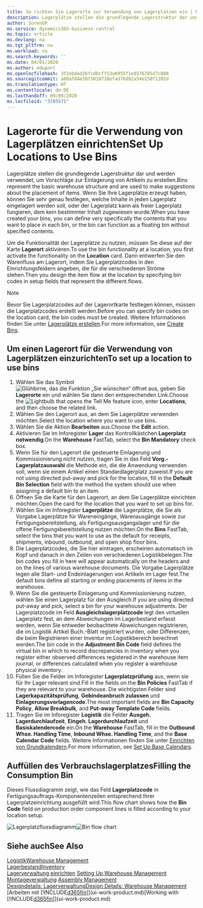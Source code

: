 ```yaml
---
title: So richten Sie Lagerorte zur Verwendung von Lagerplätzen ein | Microsoft Docs
description: Lagerplätze stellen die grundlegende Lagerstruktur dar und werden verwendet, um Vorschläge zur Einlagerung von Artikeln zu erstellen. Wenn Sie Ihre Lagerplätze erzeugt haben, können Sie sehr genau festlegen, welche Inhalte in jeden Lagerplatz eingelagert werden soll, oder der Lagerplatz kann als freier Lagerplatz fungieren, dem kein bestimmter Inhalt zugewiesen wurde.
author: SorenGP
ms.service: dynamics365-business-central
ms.topic: article
ms.devlang: na
ms.tgt_pltfrm: na
ms.workload: na
ms.search.keywords: ''
ms.date: 04/01/2020
ms.author: edupont
ms.openlocfilehash: 3f2ebded26fcd0cff53a0955f1e8576785d7c888
ms.sourcegitcommit: a80afd4e5075018716efad76d82a54e158f1392d
ms.translationtype: HT
ms.contentlocale: de-DE
ms.lasthandoff: 09/09/2020
ms.locfileid: "3785571"
---
```

# <a name="set-up-locations-to-use-bins"></a><span data-ttu-id="48d83-104">Lagerorte für die Verwendung von Lagerplätzen einrichten</span><span class="sxs-lookup"><span data-stu-id="48d83-104">Set Up Locations to Use Bins</span></span>
<span data-ttu-id="48d83-105">Lagerplätze stellen die grundlegende Lagerstruktur dar und werden verwendet, um Vorschläge zur Einlagerung von Artikeln zu erstellen.</span><span class="sxs-lookup"><span data-stu-id="48d83-105">Bins represent the basic warehouse structure and are used to make suggestions about the placement of items.</span></span> <span data-ttu-id="48d83-106">Wenn Sie Ihre Lagerplätze erzeugt haben, können Sie sehr genau festlegen, welche Inhalte in jeden Lagerplatz eingelagert werden soll, oder der Lagerplatz kann als freier Lagerplatz fungieren, dem kein bestimmter Inhalt zugewiesen wurde.</span><span class="sxs-lookup"><span data-stu-id="48d83-106">When you have created your bins, you can define very specifically the contents that you want to place in each bin, or the bin can function as a floating bin without specified contents.</span></span>  

<span data-ttu-id="48d83-107">Um die Funktionalität der Lagerplätze zu nutzen, müssen Sie diese auf der Karte **Lagerort** aktivieren.</span><span class="sxs-lookup"><span data-stu-id="48d83-107">To use the bin functionality at a location, you first activate the functionality on the **Location** card.</span></span> <span data-ttu-id="48d83-108">Dann entwerfen Sie den Warenfluss am Lagerort, indem Sie Lagerplatzcodes in den Einrichtungsfeldern angeben, die für die verschiedenen Ströme stehen.</span><span class="sxs-lookup"><span data-stu-id="48d83-108">Then you design the item flow at the location by specifying bin codes in setup fields that represent the different flows.</span></span>  

> [!NOTE]  
>  <span data-ttu-id="48d83-109">Bevor Sie Lagerplatzcodes auf der Lagerortkarte festlegen können, müssen die Lagerplatzcodes erstellt werden.</span><span class="sxs-lookup"><span data-stu-id="48d83-109">Before you can specify bin codes on the location card, the bin codes must be created.</span></span> <span data-ttu-id="48d83-110">Weitere Informationen finden Sie unter  [Lagerplätze erstellen](warehouse-how-to-create-individual-bins.md).</span><span class="sxs-lookup"><span data-stu-id="48d83-110">For more information, see [Create Bins](warehouse-how-to-create-individual-bins.md).</span></span>  

## <a name="to-set-up-a-location-to-use-bins"></a><span data-ttu-id="48d83-111">Um einen Lagerort für die Verwendung von Lagerplätzen einzurichten</span><span class="sxs-lookup"><span data-stu-id="48d83-111">To set up a location to use bins</span></span>  
1.  <span data-ttu-id="48d83-112">Wählen Sie das Symbol ![Glühbirne, das die Funktion „Sie wünschen“ öffnet](media/ui-search/search_small.png "Was möchten Sie tun?") aus, geben Sie **Lagerorte** ein und wählen Sie dann den entsprechenden Link.</span><span class="sxs-lookup"><span data-stu-id="48d83-112">Choose the ![Lightbulb that opens the Tell Me feature](media/ui-search/search_small.png "Tell me what you want to do") icon, enter **Locations**, and then choose the related link.</span></span>  
2.  <span data-ttu-id="48d83-113">Wählen Sie den Lagerort aus, an dem Sie Lagerplätze verwenden möchten.</span><span class="sxs-lookup"><span data-stu-id="48d83-113">Select the location where you want to use bins.</span></span>  
3.  <span data-ttu-id="48d83-114">Wählen Sie die Aktion **Bearbeiten** aus.</span><span class="sxs-lookup"><span data-stu-id="48d83-114">Choose the **Edit** action.</span></span>  
4.  <span data-ttu-id="48d83-115">Aktivieren Sie im Inforegister **Lager** das Kontrollkästchen **Lagerplatz notwendig**.</span><span class="sxs-lookup"><span data-stu-id="48d83-115">On the **Warehouse** FastTab, select the **Bin Mandatory** check box.</span></span>  
5.  <span data-ttu-id="48d83-116">Wenn Sie für den Lagerort die gesteuerte Einlagerung und Kommissionierung nicht nutzen, tragen Sie in das Feld **Vorg.-Lagerplatzauswahl** die Methode ein, die die Anwendung verwenden soll, wenn sie einem Artikel einen Standardlagerplatz zuweist.</span><span class="sxs-lookup"><span data-stu-id="48d83-116">If you are not using directed put-away and pick for the location, fill in the **Default Bin Selection** field with the method the system should use when assigning a default bin to an item.</span></span>  
6.  <span data-ttu-id="48d83-117">Öffnen Sie  die Karte für den Lagerort, an dem Sie Lagerplätze einrichten möchten.</span><span class="sxs-lookup"><span data-stu-id="48d83-117">Open the card for the location that you want to set up bins for.</span></span>
7.  <span data-ttu-id="48d83-118">Wählen Sie im Inforegister **Lagerplätze** die Lagerplätze, die Sie als Vorgabe Lagerplätze für Wareneingänge, Warenausgänge sowie zur Fertigungsbereitstellung, als Fertigungsausgangslager und für die offene Fertigungsbereitstellung nutzen möchten.</span><span class="sxs-lookup"><span data-stu-id="48d83-118">On the **Bins** FastTab, select the bins that you want to use as the default for receipts, shipments, inbound, outbound, and open shop floor bins.</span></span>  
8.  <span data-ttu-id="48d83-119">Die Lagerplatzcodes, die Sie hier eintragen, erscheinen automatisch im Kopf und danach in den Zeilen von verschiedenen Logistikbelegen.</span><span class="sxs-lookup"><span data-stu-id="48d83-119">The bin codes you fill in here will appear automatically on the headers and on the lines of various warehouse documents.</span></span> <span data-ttu-id="48d83-120">Die Vorgabe Lagerplätze legen alle Start- und Endeinlagerungen von Artikeln im Lager fest.</span><span class="sxs-lookup"><span data-stu-id="48d83-120">The default bins define all starting or ending placements of items in the warehouse.</span></span>  
9.  <span data-ttu-id="48d83-121">Wenn Sie die gesteuerte Einlagerung und Kommissionierung nutzen, wählen Sie einen Lagerplatz für den Ausgleich.</span><span class="sxs-lookup"><span data-stu-id="48d83-121">If you are using directed put-away and pick, select a bin for your warehouse adjustments.</span></span> <span data-ttu-id="48d83-122">Der Lagerplatzcode im Feld **Ausgleichslagerplatzcode** legt den virtuellen Lagerplatz fest, an dem Abweichungen im Lagerbestand erfasst werden, wenn Sie entweder beobachtete Abweichungen registrieren, die im Logistik Artikel Buch.-Blatt registriert wurden, oder Differenzen, die beim Registrieren einer Inventur im Logistikbereich berechnet werden.</span><span class="sxs-lookup"><span data-stu-id="48d83-122">The bin code in the **Adjustment Bin Code** field defines the virtual bin in which to record discrepancies in inventory when you register either observed differences registered in the warehouse item journal, or differences calculated when you register a warehouse physical inventory.</span></span>  
10. <span data-ttu-id="48d83-123">Füllen Sie die Felder im Inforegister **Lagerplatzprüfung** aus, wenn sie für Ihr Lager relevant sind.</span><span class="sxs-lookup"><span data-stu-id="48d83-123">Fill in the fields on the **Bin Policies** FastTab if they are relevant to your warehouse.</span></span> <span data-ttu-id="48d83-124">Die wichtigsten Felder sind **Lagerkapazitätsprüfung**, **Gebindeanbruch zulassen** und **Einlagerungsvorlagencode**.</span><span class="sxs-lookup"><span data-stu-id="48d83-124">The most important fields are **Bin Capacity Policy**, **Allow Breakbulk**, and **Put-away Template Code** fields.</span></span>  
11. <span data-ttu-id="48d83-125">Tragen Sie im Inforegister **Logistik** die Felder **Ausgeh. Lagerdurchlaufzeit**, **Eingeh. Lagerdurchlaufzeit** und **Basiskalendercode** ein.</span><span class="sxs-lookup"><span data-stu-id="48d83-125">On the **Warehouse** FastTab, fill in the **Outbound Whse. Handling Time**, **Inbound Whse. Handling Time**, and the **Base Calendar Code** fields.</span></span> <span data-ttu-id="48d83-126">Weitere Informationen finden Sie unter [Einrichten von Grundkalendern](across-how-to-assign-base-calendars.md).</span><span class="sxs-lookup"><span data-stu-id="48d83-126">For more information, see [Set Up Base Calendars](across-how-to-assign-base-calendars.md).</span></span>

## <a name="filling-the-consumption-bin"></a><span data-ttu-id="48d83-127">Auffüllen des Verbrauchslagerplatzes</span><span class="sxs-lookup"><span data-stu-id="48d83-127">Filling the Consumption Bin</span></span>
<span data-ttu-id="48d83-128">Dieses Flussdiagramm zeigt, wie das Feld **Lagerplatzcode** in Fertigungsauftrags-Komponentenzeilen entsprechend Ihrer Lagerplatzeinrichtung ausgefüllt wird.</span><span class="sxs-lookup"><span data-stu-id="48d83-128">This flow chart shows how the **Bin Code** field on production order component lines is filled according to your location setup.</span></span>

<span data-ttu-id="48d83-129">![Lagerplatzflussdiagramm](media/binflow.png "BinFlow")</span><span class="sxs-lookup"><span data-stu-id="48d83-129">![Bin flow chart](media/binflow.png "BinFlow")</span></span>  

## <a name="see-also"></a><span data-ttu-id="48d83-130">Siehe auch</span><span class="sxs-lookup"><span data-stu-id="48d83-130">See Also</span></span>
[<span data-ttu-id="48d83-131">Logistik</span><span class="sxs-lookup"><span data-stu-id="48d83-131">Warehouse Management</span></span>](warehouse-manage-warehouse.md)  
[<span data-ttu-id="48d83-132">Lagerbestand</span><span class="sxs-lookup"><span data-stu-id="48d83-132">Inventory</span></span>](inventory-manage-inventory.md)  
<span data-ttu-id="48d83-133">[Lagerverwaltung einrichten](warehouse-setup-warehouse.md)   </span><span class="sxs-lookup"><span data-stu-id="48d83-133">[Setting Up Warehouse Management](warehouse-setup-warehouse.md)   </span></span>  
<span data-ttu-id="48d83-134">[Montageverwaltung](assembly-assemble-items.md)  </span><span class="sxs-lookup"><span data-stu-id="48d83-134">[Assembly Management](assembly-assemble-items.md)  </span></span>  
[<span data-ttu-id="48d83-135">Designdetails: Lagerverwaltung</span><span class="sxs-lookup"><span data-stu-id="48d83-135">Design Details: Warehouse Management</span></span>](design-details-warehouse-management.md)  
<span data-ttu-id="48d83-136">[Arbeiten mit [!INCLUDE[d365fin](includes/d365fin_md.md)]](ui-work-product.md)</span><span class="sxs-lookup"><span data-stu-id="48d83-136">[Working with [!INCLUDE[d365fin](includes/d365fin_md.md)]](ui-work-product.md)</span></span>
